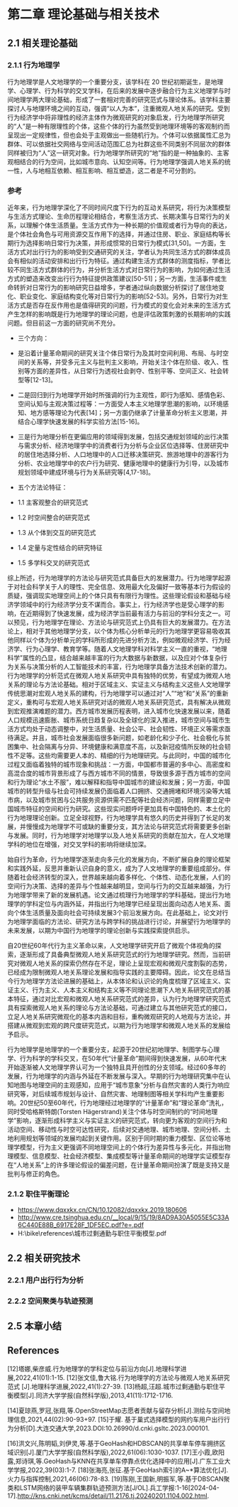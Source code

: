 # 第二章 理论基础与相关技术
## 2.1 相关理论基础

### 2.1.1 行为地理学

行为地理学是人文地理学的一个重要分支，该学科在 20 世纪初期诞生，是地理学、心理学、行为科学的交叉学科，在后来的发展中逐步融合行为主义地理学与时间地理学两大理论基础，形成了一套相对完善的研究范式与理论体系。该学科主要探讨人与地理环境之间的互动，强调“以人为本”，注重微观人地关系的研究。受到行为经济学中将非理性的经济主体作为微观研究的对象启发，行为地理学所研究的“人”是一种有限理性的个体，这些个体的行为虽然受到地理环境等的客观制约而呈现出一定规律性，但也会处于主观做出一些随机行为。个体可以依据属性汇总为群体、可以依据社交网络与空间活动范围汇总为社群这些不同类别不同层次的群体同样被归为“人”这一研究对象。行为地理学所研究的“地”指的是一种抽象的、主客观相结合的行为空间，比如城市意向、认知空间等。行为地理学强调人地关系的统一性，人与地相互依赖、相互影响、相互塑造，这二者是不可分割的。

### 参考 

近年来，行为地理学深化了不同时间尺度下行为的互动关系研究，将行为决策模型与生活方式理论、生命历程理论相结合，考察生活方式、长期决策与日常行为的关系，以理解个体生活质量。生活方式作为一种长期的价值观或者行为导向的表达，是个体社会角色与可用资源交互作用下的选择，并通过住房、职业、家庭结构等长期行为选择影响日常行为决策，并形成惯常的日常行为模式[31,50]。一方面，生活方式对出行行为的影响受到交通研究的关注，学者认为共同生活方式的群体成员会有相似的活动安排和出行行为特征。通过构建生活方式群体的测度指标，学者比较不同生活方式群体的行为，并分析生活方式对日常行为的影响，为如何通过生活方式的塑造来改变出行行为特征提供政策建议[50-51]；另一方面，生活事件或生命转折对日常行为的影响研究日益增多，学者通过纵向数据分析探讨了居住地变化、职业变化、家庭结构变化等对日常行为的影响[52-53]。另外，日常行为对生活方式是否存在反作用也是值得研究的问题，行为模式的变化会对未来的生活方式产生怎样的影响既是行为地理学的理论问题，也是评估政策刺激的长期影响的实践问题。但目前这一方面的研究尚不充分。

- 三个方向：
- 是沿着计量革命期间的研究关注个体日常行为及其时空间利用、布局、与时空间的关系等，并受多元主义与批判主义影响，开始关注个体在阶级、收入、性别等方面的差异性，从日常行为透视社会剥夺、性别平等、空间正义、社会转型等[12-13]。
- 二是回归到行为地理学开始时所强调的行为主观性，即行为感知、感情色彩、空间认知与主观决策过程等：一方面受人本主义地理学思潮的影响，以环境感知、地方感等理论为代表[14]；另一方面仍继承了计量革命分析主义思潮，并结合心理学快速发展的科学实验方法[15-16]。
- 三是行为地理分析在更偏应用的领域得到发展，包括交通规划领域的出行决策与需求分析、经济地理学中的消费者行为分析与企业区位选择等、住房研究中的居住地选择分析、人口地理中的人口迁移决策研究、旅游地理中的游客行为分析、农业地理学中的农户行为研究、健康地理中的健康行为引导，以及城市规划领域中建成环境与行为关系研究等[4,17-18]。

- 五个方法论特征：
- 1.1 主客观整合的研究范式
- 1.2 时空间整合的研究范式
- 1.3 从个体到交互的研究范式
- 1.4 定量与定性结合的研究特征
- 1.5 多学科交叉的研究范式

综上所述，行为地理学的方法论与研究范式具备巨大的发展潜力。行为地理学起源于对社会科学关于人的理性、完全信息、效用最大化及偏好一致等基本行为假设的质疑，强调现实地理空间上的个体只具有有限行为理性。这些理论假设和基础与经济学领域中的行为经济学分支不谋而合。事实上，行为经济学也是受心理学的影响，在近期得到了快速发展，成为经济学当前最有活力与前沿的学科分支之一。可以预见，行为地理学在理论、方法论与研究范式上仍具有巨大的发展潜力。在方法论上，相对于其他地理学分支，以个体为核心分析单元的行为地理学更容易吸收其他同样以个体为分析单元的学科所形成的先进分析方法，例如微观经济学、行为经济学、行为心理学、教育学等。随着人文地理学科对科学主义一直的重视，“地理科学”属性的凸显，结合越来越丰富的行为大数据与新数据，以及应对个体复杂行为关系与决策分析的人工智能技术的丰富，行为地理学具备方法技术创新的潜力。行为地理学的分析范式在微观人地关系研究中具有独特的优势，有望成为微观人地关系的理论与方法论基础。相对于区域主义、实证主义与结构主义这些人文地理学传统思潮对宏观人地关系的建构，行为地理学可以通过对“人”“地”和“关系”的重新定义，重构可与宏观人地关系研究对话的微观人地关系研究范式，具有解决从微观到宏观推演难题的潜力。西方城市发展历程表明，进入城市化快速发展以来，随着人口规模迅速膨胀、城市系统日趋复杂以及全球化的深入推进，城市空间与城市生活方式均处于动态调整中，对生活质量、社会公平、社会韧性、环境正义等需求亟待满足。并且，城市社会发展面临很多新问题，如老龄化和少子化、社会极化与贫困集中、社会隔离与分异、环境健康和满意度不高，以及新冠疫情所反映的社会韧性不足等。这些均需要更人本的、精细的行为地理研究。与此同时，中国的城市化过程又面临着独特的城市现象和挑战：一方面，中国都市普遍的多中心、高密度和高混合度的城市背景形成了与西方城市不同的情景，导致很多源于西方城市的空间和行为理论“水土不服”，难以解释和指导中国城市的建设和发展；另一方面，中国城市的转型升级与社会可持续发展仍面临着人口拥挤、交通拥堵和环境污染等大城市病，以及城市贫困与公共服务资源供需不匹配等社会经济问题，同样需要立足中国城市特征的空间和行为研究。这些现实问题呼吁更加具有中国特色的、本土化的行为地理理论创新。立足全球视野，行为地理学具有悠久的历史并得到了长足的发展，并慢慢成为地理学不可或缺的重要分支，其方法论与研究范式将需要更多创新与发展。同时，行为地理学对地理学以及人地关系研究的贡献在加大，在人文地理学科的地位在增强，对交叉学科的影响将继续加深。

始自行为革命，行为地理学逐渐走向多元化的发展方向，不断扩展自身的理论框架和实践外延，反思并重新认识自身的意义，成为了人文地理学的重要组成部分。伴随着社会经济转型的深入，世界越来越向着多样化、个体性、动态化发展，人们的空间行为决策、选择的差异与个性越来越明显，空间与行为的交互越来越强，为行为地理学带来了新的发展机遇。论文通过梳理行为地理学的学科基础，提出行为地理学的学科定位与内涵外延，并指出行为地理学已经呈现出面向动态人地关系、面向个体生活质量及面向社会可持续发展3个前沿发展方向。在此基础上，论文对行为地理学面临的方法论、研究方法与跨学科的挑战进行讨论，并展望行为地理学的未来发展，以期为中国行为地理学的理论创新与实践探索提供启示。

自20世纪60年代行为主义革命以来，人文地理学研究开启了微观个体视角的探索，逐渐形成了具备典型微观人地关系研究范式的行为地理学研究。然而，当前研究对微观人地关系的探索仍然存在不足，理论上呈现宏观和微观尺度割裂的态势，已经成为限制微观人地关系理论发展和指导实践的主要障碍。因此，论文在总结当今行为地理学方法论进展的基础上，从本体论和认识论的角度梳理了区域主义、实证主义、行为主义、人本主义和结构主义等不同理论思潮下人地关系研究范式的基本特征，通过对比宏观和微观人地关系研究范式的差异，认为行为地理学研究范式具有探索微观人地关系的理论与方法论基础，可通过建立与其他研究范式的接口，立足人地关系研究微观化的基本内涵和目标，重构微观研究的人地观与方法论，并搭建从微观到宏观的跨尺度研究范式，以期为行为地理学和微观人地关系的发展给予启示。

行为地理学是地理学的一个重要分支，起源于20世纪初地理学、制图学与心理学、行为科学的学科交叉，在50年代“计量革命”期间得到快速发展，从60年代末开始逐渐被人文地理学界认可为一个独特且具开创性的分支领域。经过60多年的发展，行为地理学的内涵与外延在不断发展与深入。早期的行为地理研究集中在认知地图与地理空间的主观感知，应用于“城市意象”分析与自然灾害的人类行为响应研究等，对后续城市规划与设计、自然灾害、地理制图等相关学科均产生重要影响。20世纪50至60年代，行为地理经过地理学的“计量革命”和“理论革命”洗礼，同时受哈格斯特朗(Torsten Hägerstrand)关注个体与时空间制约的“时间地理学”影响，逐渐形成科学主义与实证主义的研究范式，转向更为客观的空间行为和活动空间、移动性与时空可达性研究，后续对交通地理、城市地理、空间分析、土地利用规划等领域的发展均起到关键作用。区别于同时期的重力模型、区位论等地理学模型，行为主义更强调不同地理空间上的个体行为差异性与多元化，并指出物理模型、信息模型、社会经济模型、集成模型等计量革命期间的地理学实证模型存在“人地关系”上的许多理论假设的偏差问题，在计量革命期间扮演了既是支持又是批判与修正的角色。

### 2.1.2 职住平衡理论

- https://www.dqxxkx.cn/CN/10.12082/dqxxkx.2019.180606
- http://www.cre.tsinghua.edu.cn/__local/9/15/19/8AD9A30A5055E5C33A6C440E88B_6917E28F_1DF5EC.pdf?e=.pdf
- H:\bike\references\城市过剩通勤与职住平衡模型.pdf


## 2.2 相关研究技术

### 2.2.1 用户出行行为分析

### 2.2.2 空间聚类与轨迹预测

## 2.5 本章小结

## References

[12]塔娜,柴彦威.行为地理学的学科定位与前沿方向[J].地理科学进展,2022,41(01):1-15.
[12]张文佳,鲁大铭.行为地理学的方法论与微观人地关系研究范式 [J].地理科学进展,2022,41(1):27-39. 
[13]杨超,汪超.城市过剩通勤与职住平衡模型[J].同济大学学报(自然科学版),2013,41(11):1712-1716.

[14]夏琼燕,罗冠,张翔,等.OpenStreetMap志愿者贡献与留存分析[J].测绘与空间地理信息,2021,44(02):90-93+97.
[15]于耀. 基于巢式选择模型的网约车用户出行行为分析[D].大连交通大学,2023.DOI:10.26990/d.cnki.gsltc.2023.000101.

[16]洪文兴,陈明韬,刘伊灵,等.基于GeoHash和HDBSCAN的共享单车停车拥挤区域识别[J].厦门大学学报(自然科学版),2022,61(06):1030-1037.
[17]王小霞,欧阳露,郑诗琪,等.GeoHash与KNN在共享单车停靠点优化选择中的应用[J].广东工业大学学报,2022,39(03):1-7.
[18]张海亮,张征.基于GeoHash索引的A~*算法优化[J].火力与指挥控制,2021,46(06):78-83.
[19]陈刚,王国新,明振军,等.基于DBSCAN聚类和LSTM网络的装甲车辆集群轨迹预测方法[J/OL].兵工学报:1-16[2024-04-17].http://kns.cnki.net/kcms/detail/11.2176.tj.20240201.1104.002.html.